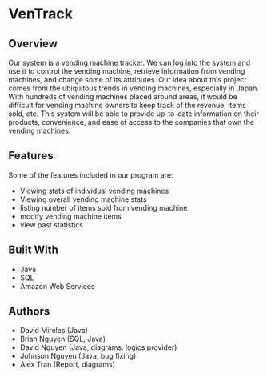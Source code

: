 # VenTrack

## Overview
Our system is a vending machine tracker. We can log into the system and use it to control the vending machine, retrieve information from vending machines, and change some of its attributes. Our idea about this project comes from the ubiquitous trends in vending machines, especially in Japan. With hundreds of vending machines placed around areas, it would be difficult for vending machine owners to keep track of the revenue, items sold, etc. This system will be able to provide up-to-date information on their products, convenience, and ease of access to the companies that own the vending machines.

## Features
Some of the features included in our program are:
- Viewing stats of individual vending machines
- Viewing overall vending machine stats
- listing number of items sold from vending machine
- modify vending machine items
- view past statistics

## Built With
- Java
- SQL
- Amazon Web Services

## Authors
- David Mireles (Java)
- Brian Nguyen (SQL, Java)
- David Nguyen (Java, diagrams, logics provider)
- Johnson Nguyen (Java, bug fixing)
- Alex Tran (Report, diagrams)
